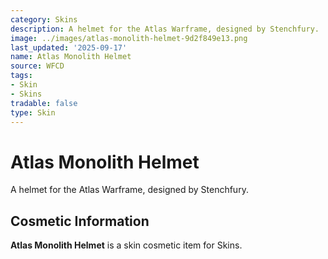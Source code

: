 ```yaml
---
category: Skins
description: A helmet for the Atlas Warframe, designed by Stenchfury.
image: ../images/atlas-monolith-helmet-9d2f849e13.png
last_updated: '2025-09-17'
name: Atlas Monolith Helmet
source: WFCD
tags:
- Skin
- Skins
tradable: false
type: Skin
---
```


# Atlas Monolith Helmet

A helmet for the Atlas Warframe, designed by Stenchfury.

## Cosmetic Information

**Atlas Monolith Helmet** is a skin cosmetic item for Skins.

